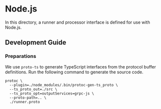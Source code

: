 # Node.js

In this directory, a runner and processor interface is defined for use with Node.js.

## Development Guide

### Preparations

We use `proto-ts` to generate TypeScript interfaces from the protocol buffer definitions. Run the following command to generate the source code.

```shell
protoc \
  --plugin=./node_modules/.bin/protoc-gen-ts_proto \
  --ts_proto_out=./src \
  --ts_proto_opt=outputServices=grpc-js \
  --proto-path=.. \
  ./runner.proto
```
